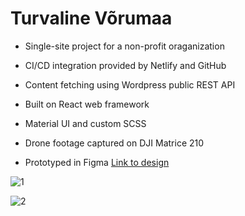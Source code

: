 # Turvaline Võrumaa

* Single-site project for a non-profit oraganization

* CI/CD integration provided by Netlify and GitHub

* Content fetching using Wordpress public REST API

* Built on React web framework

* Material UI and custom SCSS

* Drone footage captured on DJI Matrice 210

* Prototyped in Figma [Link to design](https://www.figma.com/file/0x5PCUYtcCZXZrglZdID9X/Turvaline-V%C3%B5rumaa?node-id=0%3A1)

![1](https://i.imgur.com/SEFXisU.jpg?1)

![2](https://i.imgur.com/Z2O2IRX.png?1)
